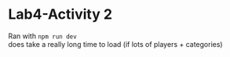 # Lab4-Activity 2

Ran with `npm run dev`  
does take a really long time to load (if lots of players + categories)